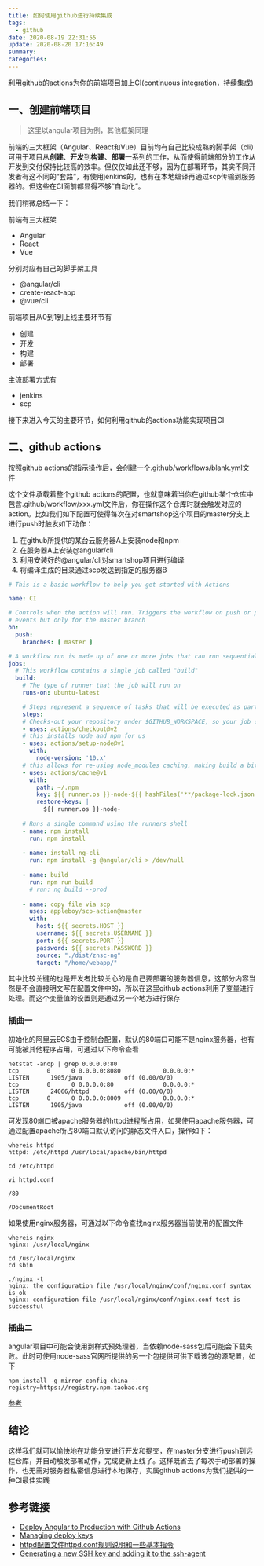 ```yaml
---
title: 如何使用github进行持续集成
tags:
  - github
date: 2020-08-19 22:31:55
update: 2020-08-20 17:16:49
summary:
categories:
---
```


利用github的actions为你的前端项目加上CI(continuous integration，持续集成)

<!--more-->

## 一、创建前端项目

> 这里以angular项目为例，其他框架同理

前端的三大框架（Angular、React和Vue）目前均有自己比较成熟的脚手架（cli）可用于项目从**创建**、**开发**到**构建**、**部署**一系列的工作，从而使得前端部分的工作从开发到交付保持比较高的效率。但仅仅如此还不够，因为在部署环节，其实不同开发者有这不同的“套路”，有使用jenkins的，也有在本地编译再通过scp传输到服务器的。但这些在CI面前都显得不够“自动化”。

我们稍微总结一下：

前端有三大框架

- Angular
- React
- Vue

分别对应有自己的脚手架工具

- @angular/cli
- create-react-app
- @vue/cli

前端项目从0到1到上线主要环节有

- 创建
- 开发
- 构建
- 部署

主流部署方式有

- jenkins
- scp

接下来进入今天的主要环节，如何利用github的actions功能实现项目CI

## 二、github actions

按照github actions的指示操作后，会创建一个.github/workflows/blank.yml文件

这个文件承载着整个github actions的配置，也就意味着当你在github某个仓库中包含.github/workflow/xxx.yml文件后，你在操作这个仓库时就会触发对应的action。比如我们如下配置可使得每次在对smartshop这个项目的master分支上进行push时触发如下动作：

1. 在github所提供的某台云服务器A上安装node和npm
2. 在服务器A上安装@angular/cli
3. 利用安装好的@angular/cli对smartshop项目进行编译
4. 将编译生成的目录通过scp发送到指定的服务器B

```yml
# This is a basic workflow to help you get started with Actions

name: CI

# Controls when the action will run. Triggers the workflow on push or pull request
# events but only for the master branch
on:
  push:
    branches: [ master ]

# A workflow run is made up of one or more jobs that can run sequentially or in parallel
jobs:
  # This workflow contains a single job called "build"
  build:
    # The type of runner that the job will run on
    runs-on: ubuntu-latest

    # Steps represent a sequence of tasks that will be executed as part of the job
    steps:
    # Checks-out your repository under $GITHUB_WORKSPACE, so your job can access it
    - uses: actions/checkout@v2
    # this installs node and npm for us
    - uses: actions/setup-node@v1 
      with:
        node-version: '10.x'
    # this allows for re-using node_modules caching, making build a bit faster  
    - uses: actions/cache@v1
      with:
        path: ~/.npm
        key: ${{ runner.os }}-node-${{ hashFiles('**/package-lock.json') }}
        restore-keys: |
          ${{ runner.os }}-node-
        
    # Runs a single command using the runners shell
    - name: npm install
      run: npm install
    
    - name: install ng-cli
      run: npm install -g @angular/cli > /dev/null
    
    - name: build
      run: npm run build
      # run: ng build --prod
    
    - name: copy file via scp
      uses: appleboy/scp-action@master
      with:
        host: ${{ secrets.HOST }}
        username: ${{ secrets.USERNAME }}
        port: ${{ secrets.PORT }}
        password: ${{ secrets.PASSWORD }}
        source: "./dist/znsc-ng"
        target: "/home/webapp/"
```

其中比较关键的也是开发者比较关心的是自己要部署的服务器信息，这部分内容当然是不会直接明文写在配置文件中的，所以在这里github actions利用了变量进行处理。而这个变量值的设置则是通过另一个地方进行保存

### 插曲一

初始化的阿里云ECS由于控制台配置，默认的80端口可能不是nginx服务器，也有可能被其他程序占用，可通过以下命令查看

```shell
netstat -anop | grep 0.0.0.0:80
tcp        0      0 0.0.0.0:8080            0.0.0.0:*               LISTEN      1905/java            off (0.00/0/0)
tcp        0      0 0.0.0.0:80              0.0.0.0:*               LISTEN      24066/httpd          off (0.00/0/0)
tcp        0      0 0.0.0.0:8009            0.0.0.0:*               LISTEN      1905/java            off (0.00/0/0)
```

可发现80端口被apache服务器的httpd进程所占用，如果使用apache服务器，可通过配置apache所占80端口默认访问的静态文件入口，操作如下：

```shell
whereis httpd
httpd: /etc/httpd /usr/local/apache/bin/httpd

cd /etc/httpd

vi httpd.conf

/80

/DocumentRoot
```

如果使用nginx服务器，可通过以下命令查找nginx服务器当前使用的配置文件

```shell
whereis nginx
nginx: /usr/local/nginx

cd /usr/local/nginx
cd sbin

./nginx -t
nginx: the configuration file /usr/local/nginx/conf/nginx.conf syntax is ok
nginx: configuration file /usr/local/nginx/conf/nginx.conf test is successful
```

### 插曲二

angular项目中可能会使用到样式预处理器，当依赖node-sass包后可能会下载失败。此时可使用node-sass官网所提供的另一个包提供可供下载该包的源配置，如下

```
npm install -g mirror-config-china --registry=https://registry.npm.taobao.org
```

[参考](https://www.npmjs.com/package/node-sass#install-from-mirror-in-china)

## 结论

这样我们就可以愉快地在功能分支进行开发和提交，在master分支进行push到远程仓库，并自动触发部署动作，完成更新上线了。这样既省去了每次手动部署的操作，也无需对服务器私密信息进行本地保存，实属github actions为我们提供的一种CI最佳实践

## 参考链接

- [Deploy Angular to Production with Github Actions](https://blog.khophi.co/deploy-angular-with-github-actions/)
- [Managing deploy keys](https://docs.github.com/en/developers/overview/managing-deploy-keys#deploy-keys)
- [httpd配置文件httpd.conf规则说明和一些基本指令](https://www.cnblogs.com/f-ck-need-u/p/7636836.html#1-1-httpd-apachectl-)
- [Generating a new SSH key and adding it to the ssh-agent](https://docs.github.com/en/github/authenticating-to-github/generating-a-new-ssh-key-and-adding-it-to-the-ssh-agent#)